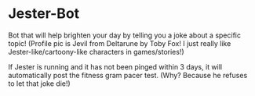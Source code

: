 # Jester-Bot
Bot that will help brighten your day by telling you a joke about a specific topic! (Profile pic is Jevil from Deltarune by Toby Fox! I just really like Jester-like/cartoony-like characters in games/stories!)


If Jester is running and it has not been pinged within 3 days, it will automatically post the fitness gram pacer test. (Why? Because he refuses to let that joke die!)
